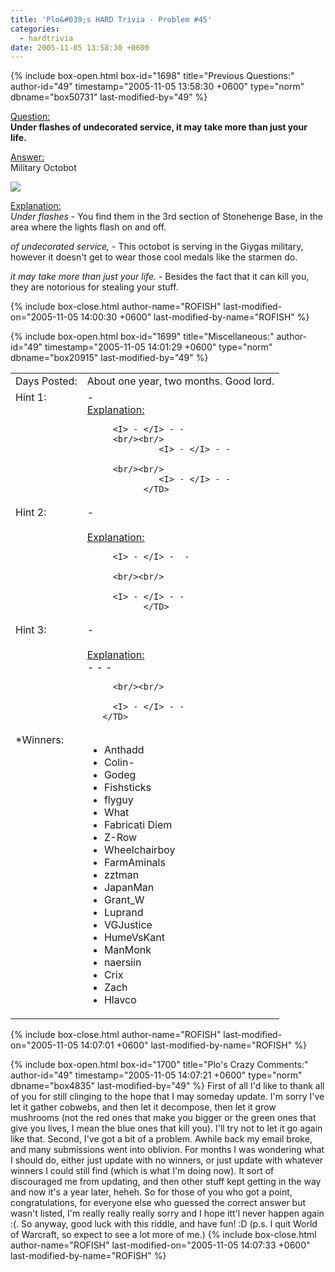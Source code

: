 ```yaml
---
title: 'Plo&#039;s HARD Trivia - Problem #45'
categories:
  - hardtrivia
date: 2005-11-05 13:58:30 +0600
---
```

{% include box-open.html box-id="1698" title="Previous Questions:" author-id="49" timestamp="2005-11-05 13:58:30 +0600" type="norm" dbname="box50731" last-modified-by="49" %}
<P><U>Question:</U><BR/>
<B> Under flashes of undecorated service, it may take more than just your life. </B></P>

<p><U>Answer:</U><BR/>
Military Octobot</p>

<p><img src="http://starmen.net/hardtrivia/es-mob.gif" /></p>

<p><U>Explanation:</U><BR/>
<I> Under flashes </I> - You find them in the 3rd section of Stonehenge Base, in the area where the lights flash on and off.</p>

<p><I> of undecorated service, </I> - This octobot is serving in the Giygas military, however it doesn't get to wear those cool medals like the starmen do.</p>

<p><I> it may take more than just your life. </I> - Besides the fact that it can kill you, they are notorious for stealing your stuff.</p>
{% include box-close.html author-name="ROFISH" last-modified-on="2005-11-05 14:00:30 +0600" last-modified-by-name="ROFISH" %}

{% include box-open.html box-id="1699" title="Miscellaneous:" author-id="49" timestamp="2005-11-05 14:01:29 +0600" type="norm" dbname="box20915" last-modified-by="49" %}
<TABLE WIDTH="100%" CELLSPACING="0" CELLPADDING="0" BORDER="0">
   <TR>
      <TD VALIGN="top">
         Days Posted:
      </TD>
      <TD VALIGN="top">
	 	  About one year, two months.  Good lord.
      </TD>
   </TR>
   <TR>
      <TD VALIGN="top">
         Hint 1:
      </TD>
      <TD VALIGN="top">
         -
         <br/>
                 <U>Explanation:</U><BR/>

		 <I> - </I> - -
         <br/><br/>
                  <I> - </I> - -
         
         <br/><br/>
                  <I> - </I> - -
               </TD>
   </TR>
   <TR>
      <TD VALIGN="top">
         Hint 2:
      </TD>
      <TD VALIGN="top">
         -
         <br/><br/>
                 <U>Explanation:</U><BR/>

		 <I> - </I> -  -
		 
		 <br/><br/>

		 <I> - </I> - -
               </TD>
   </TR>
   <TR>
      <TD VALIGN="top">
         Hint 3:
      </TD>
      <TD VALIGN="top">
         -
         <br/><br/>
                 <U>Explanation:</U><BR/>
		 <I> - </I> - -
		
		 <br/><br/>

		 <I> - </I> - -
       </TD>
   </TR>
   <TR>
      <TD VALIGN="top">
         *Winners:
      </TD>
      <TD VALIGN="top">
<UL>
<LI>Anthadd</LI>
<LI>Colin-</LI>
<LI>Godeg</LI>
<LI>Fishsticks</LI>
<LI>flyguy</LI>
<LI>What</LI>
<LI>Fabricati Diem</LI>
<LI>Z-Row</LI>
<LI>Wheelchairboy</LI>
<LI>FarmAminals</LI>
<LI>zztman</LI>
<LI>JapanMan</LI>
<LI>Grant_W</LI>
<LI>Luprand</LI>
<LI>VGJustice</LI>
<LI>HumeVsKant</LI>
<LI>ManMonk</LI>
<LI>naersiin</LI>
<LI>Crix</LI>
<LI>Zach</LI>
<LI>Hlavco</LI>
</UL>
      </TD>
   </TR>
</TABLE>
{% include box-close.html author-name="ROFISH" last-modified-on="2005-11-05 14:07:01 +0600" last-modified-by-name="ROFISH" %}

{% include box-open.html box-id="1700" title="Plo's Crazy Comments:" author-id="49" timestamp="2005-11-05 14:07:21 +0600" type="norm" dbname="box4835" last-modified-by="49" %}
First of all I'd like to thank all of you for still clinging to the hope that I may someday update.  I'm sorry I've let it gather cobwebs, and then let it decompose, then let it grow mushrooms (not the red ones that make you bigger or the green ones that give you lives, I mean the blue ones that kill you).  I'll try not to let it go again like that.  Second, I've got a bit of a problem.  Awhile back my email broke, and many submissions went into oblivion.  For months I was wondering what I should do, either just update with no winners, or just update with whatever winners I could still find (which is what I'm doing now).  It sort of discouraged me from updating, and then other stuff kept getting in the way and now it's a year later, heheh.  So for those of you who got a point, congratulations, for everyone else who guessed the correct answer but wasn't listed, I'm really really really sorry and I hope itt'l never happen again :(.  So anyway, good luck with this riddle, and have fun!  :D  (p.s. I quit World of Warcraft, so expect to see a lot more of me.)
{% include box-close.html author-name="ROFISH" last-modified-on="2005-11-05 14:07:33 +0600" last-modified-by-name="ROFISH" %}
